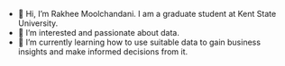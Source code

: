 - 👋 Hi, I’m Rakhee Moolchandani. I am a graduate student at Kent State University.
- 👀 I’m interested and passionate about data. 
- 🌱 I’m currently learning how to use suitable data to gain business insights and make informed decisions from it.

<!---
rmoolchandani/rmoolchandani is a ✨ special ✨ repository because its `README.md` (this file) appears on your GitHub profile.
You can click the Preview link to take a look at your changes.
--->
